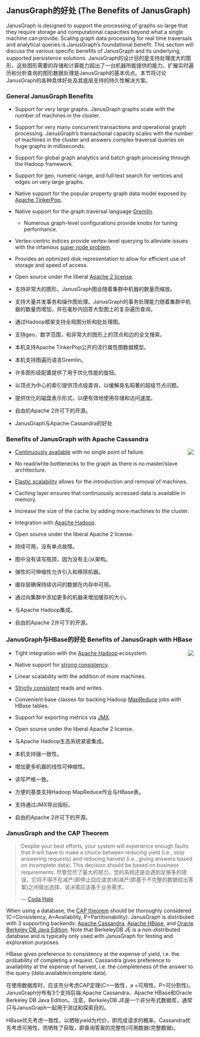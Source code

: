 ## JanusGraph的好处 (The Benefits of JanusGraph)

JanusGraph is designed to support the processing of graphs so large that
they require storage and computational capacities beyond what a single
machine can provide. Scaling graph data processing for real time
traversals and analytical queries is JanusGraph’s foundational benefit.
This section will discuss the various specific benefits of JanusGraph
and its underlying, supported persistence solutions.
JanusGraph的设计目的是支持处理庞大的图形，这些图形需要的存储和计算能力超出了一台机器所能提供的能力。扩展实时遍历和分析查询的图形数据处理是JanusGraph的基本优点。本节将讨论JanusGraph的各种具体好处及其底层支持的持久性解决方案。

### General JanusGraph Benefits

- Support for very large graphs. JanusGraph graphs scale with the
    number of machines in the cluster.
- Support for very many concurrent transactions and operational graph
    processing. JanusGraph’s transactional capacity scales with the
    number of machines in the cluster and answers complex traversal
    queries on huge graphs in milliseconds.
- Support for global graph analytics and batch graph processing
    through the Hadoop framework.
- Support for geo, numeric range, and full text search for vertices
    and edges on very large graphs.
- Native support for the popular property graph data model exposed by
    [Apache TinkerPop](https://tinkerpop.apache.org/).
- Native support for the graph traversal language
    [Gremlin](https://tinkerpop.apache.org/gremlin.html).
  - Numerous graph-level configurations provide knobs for tuning
    performance.
- Vertex-centric indices provide vertex-level querying to alleviate
    issues with the infamous [super node problem](http://thinkaurelius.com/2012/10/25/a-solution-to-the-supernode-problem/).
- Provides an optimized disk representation to allow for efficient use
    of storage and speed of access.
- Open source under the liberal [Apache 2 license](https://en.wikipedia.org/wiki/Apache_License).

- 支持非常大的图形。JanusGraph图会随着集群中机器的数量而缩放。
- 支持大量并发事务和操作图处理。JanusGraph的事务处理能力随着集群中机器的数量而增加，并在毫秒内回答大型图上的复杂遍历查询。
- 通过Hadoop框架支持全局图分析和批处理图。
- 支持geo，数字范围，和非常大的图形上的顶点和边的全文搜索。
- 本机支持Apache TinkerPop公开的流行属性图数据模型。
- 本机支持图遍历语言Gremlin。
- 许多图形级配置提供了用于优化性能的旋钮。
- 以顶点为中心的索引提供顶点级查询，以缓解臭名昭著的超级节点问题。
- 提供优化的磁盘表示形式，以便有效地使用存储和访问速度。
- 自由的Apache 2许可下的开源。
- JanusGraph与Apache Cassandra的好处

### Benefits of JanusGraph with Apache Cassandra

<div style="float: right;">
    <img src="cassandra-small.svg">
</div>

-   [Continuously available](https://en.wikipedia.org/wiki/Continuous_availability)
    with no single point of failure.
-   No read/write bottlenecks to the graph as there is no master/slave
    architecture.

-   [Elastic scalability](https://en.wikipedia.org/wiki/Elastic_computing) allows
    for the introduction and removal of machines.
-   Caching layer ensures that continuously accessed data is available
    in memory.
-   Increase the size of the cache by adding more machines to the
    cluster.
-   Integration with [Apache Hadoop](https://hadoop.apache.org/).
-   Open source under the liberal Apache 2 license.


- 持续可用，没有单点故障。
- 图中没有读写瓶颈，因为没有主/从架构。
- 弹性的可伸缩性允许引入和移除机器。
- 缓存层确保持续访问的数据在内存中可用。
- 通过向集群中添加更多的机器来增加缓存的大小。
- 与Apache Hadoop集成。
- 自由的Apache 2许可下的开源。


### JanusGraph与HBase的好处 Benefits of JanusGraph with HBase

<div style="float: right;">
    <img src="https://hbase.apache.org/images/hbase_logo.png">
</div>

-   Tight integration with the [Apache Hadoop](https://hadoop.apache.org/) ecosystem.
-   Native support for [strong consistency](https://en.wikipedia.org/wiki/Strong_consistency).
-   Linear scalability with the addition of more machines.
-   [Strictly consistent](https://en.wikipedia.org/wiki/Strict_consistency) reads and writes.
-   Convenient base classes for backing Hadoop
    [MapReduce](https://en.wikipedia.org/wiki/MapReduce) jobs with HBase
    tables.
-   Support for exporting metrics via
    [JMX](https://en.wikipedia.org/wiki/Java_Management_Extensions).
-   Open source under the liberal Apache 2 license.

- 与Apache Hadoop生态系统紧密集成。
- 本机支持强一致性。
- 增加更多机器的线性可伸缩性。
- 读写严格一致。
- 方便的基类支持Hadoop MapReduce作业与HBase表。
- 支持通过JMX导出指标。
- 自由的Apache 2许可下的开源。

### JanusGraph and the CAP Theorem

> Despite your best efforts, your system will experience enough faults
> that it will have to make a choice between reducing yield (i.e., stop
> answering requests) and reducing harvest (i.e., giving answers based
> on incomplete data). This decision should be based on business
> requirements.
> 尽管您尽了最大的努力，您的系统还是会遇到足够多的错误，它将不得不在减产(即停止回应请求)和减产(即基于不完整的数据给出答案)之间做出选择。该决策应该基于业务需求。
>
> —  [Coda Hale](https://codahale.com/you-cant-sacrifice-partition-tolerance)

When using a database, the [CAP theorem](https://en.wikipedia.org/wiki/CAP_theorem) should be thoroughly
considered (C=Consistency, A=Availability, P=Partitionability).
JanusGraph is distributed with 3 supporting backends: [Apache Cassandra](https://cassandra.apache.org/),
 [Apache HBase](https://hbase.apache.org/), and [Oracle Berkeley DB Java Edition](https://www.oracle.com/technetwork/database/berkeleydb/overview/index-093405.html).
Note that BerkeleyDB JE is a non-distributed database and is typically
only used with JanusGraph for testing and exploration purposes.

HBase gives preference to consistency at the expense of yield, i.e. the
probability of completing a request. Cassandra gives preference to
availability at the expense of harvest, i.e. the completeness of the
answer to the query (data available/complete data).

在使用数据库时，应该充分考虑CAP定理(C=一致性，a =可用性，P=可分割性)。JanusGraph分布有3个支持后端:Apache Cassandra、Apache HBase和Oracle Berkeley DB Java Edition。注意，BerkeleyDB JE是一个非分布式数据库，通常只与JanusGraph一起用于测试和探索目的。

HBase优先考虑一致性，以牺牲yield为代价，即完成请求的概率。Cassandra优先考虑可用性，而牺牲了获取，即查询答案的完整性(可用数据/完整数据)。
